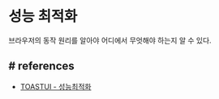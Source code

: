 # 성능 최적화
브라우저의 동작 원리를 알아야 어디에서 무엇해야 하는지 알 수 있다.


## # references
- [TOASTUI - 성능최적화](https://ui.toast.com/fe-guide/ko_PERFORMANCE/)
